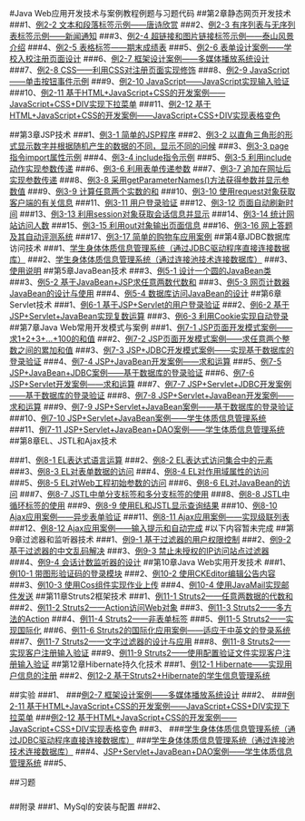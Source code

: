 #Java Web应用开发技术与案例教程例题与习题代码
##第2章静态网页开发技术
###1、<a href="https://github.com/Hackergeek/JavaWebBase/blob/master/ch02/ch02_2.html">例2-2 文本和段落标签示例——唐诗欣赏</a>
###2、<a href="https://github.com/Hackergeek/JavaWebBase/blob/master/ch02/ch02_3.html">例2-3 有序列表与无序列表标签示例——新闻通知</a>
###3、<a href="https://github.com/Hackergeek/JavaWebBase/blob/master/ch02/ch02_4.html">例2-4 超链接和图片链接标签示例——泰山风景介绍</a>
###4、<a href="https://github.com/Hackergeek/JavaWebBase/blob/master/ch02/ch02_5.html">例2-5 表格标签——期末成绩表</a>
###5、<a href="https://github.com/Hackergeek/JavaWebBase/blob/master/ch02/ch02_6.html">例2-6 表单设计案例——学校入校注册页面设计</a>
###6、<a href="https://github.com/Hackergeek/JavaWebBase/blob/master/ch02/ch02_7/">例2-7 框架设计案例——多媒体播放系统设计</a>
###7、<a href="https://github.com/Hackergeek/JavaWebBase/blob/master/ch02/ch02_8/">例2-8 CSS——利用CSS对注册页面实现修饰</a>
###8、<a href="https://github.com/Hackergeek/JavaWebBase/blob/master/ch02/ch02_9.html">例2-9 JavaScript——单击按钮事件示例</a>
###9、<a href="https://github.com/Hackergeek/JavaWebBase/blob/master/ch02/ch02_10/">例2-10 JavaScript——JavaScript实现输入验证</a>
###10、<a href="https://github.com/Hackergeek/JavaWebBase/blob/master/ch02/ch02_11_Menu.html">例2-11 基于HTML+JavaScript+CSS的开发案例——JavaScript+CSS+DIV实现下拉菜单</a>
###11、<a href="https://github.com/Hackergeek/JavaWebBase/blob/master/ch02/ch02_12_ColorTable.html">例2-12 基于HTML+JavaScript+CSS的开发案例——JavaScript+CSS+DIV实现表格变色</a>

##第3章JSP技术
###1、<a href="https://github.com/Hackergeek/JavaWebBase/blob/master/ch03/ch03_1_first.jsp">例3-1 简单的JSP程序</a>
###2、<a href="https://github.com/Hackergeek/JavaWebBase/blob/master/ch03/ch03_2_javalet.jsp">例3-2 以直角三角形的形式显示数字并根据随机产生的数据的不同，显示不同的问候</a>
###3、<a href="https://github.com/Hackergeek/JavaWebBase/blob/master/ch03/ch03_3_page.jsp">例3-3 page指令import属性示例</a>
###4、<a href="https://github.com/Hackergeek/JavaWebBase/blob/master/ch03/ch03_4">例3-4 include指令示例</a>
###5、<a href="https://github.com/Hackergeek/JavaWebBase/blob/master/ch03/ch03_5">例3-5 利用include动作实现参数传递</a>
###6、<a href="https://github.com/Hackergeek/JavaWebBase/blob/master/ch03/ch03_6">例3-6 利用表单传递参数</a>
###7、<a href="https://github.com/Hackergeek/JavaWebBase/blob/master/ch03/ch03_7">例3-7 追加在网址后实现参数传递</a>
###8、<a href="https://github.com/Hackergeek/JavaWebBase/blob/master/ch03/ch03_8">例3-8 采用getParameterNames()方法获得参数并显示参数值</a>
###9、<a href="https://github.com/Hackergeek/JavaWebBase/blob/master/ch03/ch03_9">例3-9 计算任意两个实数的和</a>
###10、<a href="https://github.com/Hackergeek/JavaWebBase/blob/master/ch03/ch03_10">例3-10 使用request对象获取客户端的有关信息</a>
###11、<a href="https://github.com/Hackergeek/JavaWebBase/blob/master/ch03/ch03_11">例3-11 用户登录验证</a>
###12、<a href="https://github.com/Hackergeek/JavaWebBase/blob/master/ch03/ch03_12_time.jsp">例3-12 页面自动刷新时间</a>
###13、<a href="https://github.com/Hackergeek/JavaWebBase/blob/master/ch03/ch03_13_session.jsp">例3-13 利用session对象获取会话信息并显示</a>
###14、<a href="https://github.com/Hackergeek/JavaWebBase/blob/master/ch03/ch03_14_application.jsp">例3-14 统计网站访问人数</a>
###15、<a href="https://github.com/Hackergeek/JavaWebBase/blob/master/ch03/ch03_15_out">例3-15 利用out对象输出页面信息</a>
###16、<a href="https://github.com/Hackergeek/JavaWebBase/blob/master/ch03/ch03_16">例3-16 网上答题及其自动评测系统</a>
###17、<a href="https://github.com/Hackergeek/JavaWebBase/blob/master/ch03/ch03_17">例3-17 简单的购物车应用案例</a>
##第4章JDBC数据库访问技术
###1、<a href="https://github.com/Hackergeek/JavaWebBase/tree/master/ch04/student_jdbc">学生身体体质信息管理系统（通过JDBC驱动程序直接连接数据库）</a>
###2、<a href="https://github.com/Hackergeek/JavaWebBase/tree/master/ch04/student">学生身体体质信息管理系统（通过连接池技术连接数据库）</a>
###3、<a href="https://github.com/Hackergeek/JavaWebBase/tree/master/ch04/readme.md">使用说明</a>
##第5章JavaBean技术
###3、<a href="https://github.com/Hackergeek/JavaWebBase/tree/master/ch05/ch05_1_2/src/beans/Circle.java">例5-1 设计一个圆的JavaBean类</a>
###3、<a href="https://github.com/Hackergeek/JavaWebBase/tree/master/ch05/ch05_1_2/">例5-2 基于JavaBean+JSP求任意两数代数和</a>
###3、<a href="https://github.com/Hackergeek/JavaWebBase/tree/master/ch05/ch05_3/">例5-3 网页计数器JavaBean的设计与使用</a>
###4、<a href="https://github.com/Hackergeek/JavaWebBase/tree/master/ch05/ch05_4">例5-4 数据库访问JavaBean的设计</a>
##第6章Servlet技术
###1、<a href="https://github.com/Hackergeek/JavaWebBase/tree/master/ch06/ch06_1/">例6-1 基于JSP+Servlet的用户登录验证</a>
###2、<a href="https://github.com/Hackergeek/JavaWebBase/tree/master/ch06/ch06_2/">例6-2 基于JSP+Servlet+JavaBean实现复数运算</a>
###3、<a href="https://github.com/Hackergeek/JavaWebBase/tree/master/ch06/ch06_3/">例6-3 利用Cookie实现自动登录</a>
##第7章Java Web常用开发模式与案例
###1、<a href="https://github.com/Hackergeek/JavaWebBase/tree/master/ch07/ch07_1_2/WebRoot/ch07_1.jsp">例7-1 JSP页面开发模式案例——求1+2+3+...+100的和值</a>
###2、<a href="https://github.com/Hackergeek/JavaWebBase/tree/master/ch07/ch07_1_2/">例7-2 JSP页面开发模式案例——求任意两个整数之间的累加和值</a>
###3、<a href="https://github.com/Hackergeek/JavaWebBase/tree/master/ch07/ch07_3">例7-3 JSP+JDBC开发模式案例——实现基于数据库的登录验证</a>
###4、<a href="https://github.com/Hackergeek/JavaWebBase/tree/master/ch07/ch07_4">例7-4 JSP+JavaBean开发案例——求和运算</a>
###5、<a href="https://github.com/Hackergeek/JavaWebBase/tree/master/ch07/ch07_5">例7-5 JSP+JavaBean+JDBC案例——基于数据库的登录验证</a>
###6、<a href="https://github.com/Hackergeek/JavaWebBase/tree/master/ch07/ch07_6">例7-6 JSP+Servlet开发案例——求和运算</a>
###7、<a href="https://github.com/Hackergeek/JavaWebBase/tree/master/ch07/ch07_7">例7-7 JSP+Servlet+JDBC开发案例——基于数据库的登录验证</a>
###8、<a href="https://github.com/Hackergeek/JavaWebBase/tree/master/ch07/ch07_8">例7-8 JSP+Servlet+JavaBean开发案例——求和运算</a>
###9、<a href="https://github.com/Hackergeek/JavaWebBase/tree/master/ch07/ch07_9">例7-9 JSP+Servlet+JavaBean案例——基于数据库的登录验证</a>
###10、<a href="https://github.com/Hackergeek/JavaWebBase/tree/master/ch07/ch07_10">例7-10 JSP+Servlet+JavaBean案例——学生体质信息管理系统</a>
###11、<a href="https://github.com/Hackergeek/JavaWebBase/tree/master/ch07/ch07_11">例7-11 JSP+Servlet+JavaBean+DAO案例——学生体质信息管理系统</a>
##第8章EL、JSTL和Ajax技术

###1、<a href="https://github.com/Hackergeek/JavaWebBase/tree/master/ch08/ch08_1_2/WebRoot/arithmetic.jsp">例8-1 EL表达式语言运算</a>
###2、<a href="https://github.com/Hackergeek/JavaWebBase/tree/master/ch08/ch08_1_2/WebRoot/collections.jsp">例8-2 EL表达式访问集合中的元素</a>
###3、<a href="https://github.com/Hackergeek/JavaWebBase/tree/master/ch08/ch08_3">例8-3 EL对表单数据的访问</a>
###4、<a href="https://github.com/Hackergeek/JavaWebBase/tree/master/ch08/ch08_4">例8-4 EL对作用域属性的访问</a>
###5、<a href="https://github.com/Hackergeek/JavaWebBase/tree/master/ch08/ch08_5">例8-5 EL对Web工程初始参数的访问</a>
###6、<a href="https://github.com/Hackergeek/JavaWebBase/tree/master/ch08/ch08_6">例8-6 EL对JavaBean的访问</a>
###7、<a href="https://github.com/Hackergeek/JavaWebBase/tree/master/ch08/ch08_7_8/WebRoot/if.jsp">例8-7 JSTL中单分支标签和多分支标签的使用</a>
###8、<a href="https://github.com/Hackergeek/JavaWebBase/tree/master/ch08/ch08_7_8/WebRoot/forEach.jsp">例8-8 JSTL中循环标签的使用</a>
###9、<a href="https://github.com/Hackergeek/JavaWebBase/tree/master/ch08/ch08_9">例8-9 使用EL和JSTL显示查询结果</a>
###10、<a href="https://github.com/Hackergeek/JavaWebBase/tree/master/ch08/ch08_10">例8-10 Ajax应用案例——异步表单验证</a>
###11、<a href="https://github.com/Hackergeek/JavaWebBase/tree/master/ch08/ch08_11">例8-11 Ajax应用案例——实现级联列表</a>
###12、<a href="https://github.com/Hackergeek/JavaWebBase/tree/master/ch08/ch08_12">例8-12 Ajax应用案例——输入提示和自动完成</a>
#以下内容暂未完成
##第9章过滤器和监听器技术
###1、<a href="https://github.com/Hackergeek/JavaWebBase/tree/master/ch09/ch09_1">例9-1 基于过滤器的用户权限控制</a>
###2、<a href="https://github.com/Hackergeek/JavaWebBase/tree/master/ch09/ch09_2">例9-2 基于过滤器的中文乱码解决</a>
###3、<a href="https://github.com/Hackergeek/JavaWebBase/tree/master/ch09/ch09_3">例9-3 禁止未授权的IP访问站点过滤器</a>
###4、<a href="https://github.com/Hackergeek/JavaWebBase/tree/master/ch09/ch09_4">例9-4 会话计数监听器的设计</a>
##第10章Java Web实用开发技术
###1、<a href="https://github.com/Hackergeek/JavaWebBase/tree/master/ch10/ch10_1">例10-1 带图形验证码的登录模块</a>
###2、<a href="https://github.com/Hackergeek/JavaWebBase/tree/master/ch10/ch10_2">例10-2 使用CKEditor编辑公告内容</a>
###3、<a href="https://github.com/Hackergeek/JavaWebBase/tree/master/ch10/ch10_3">例10-3 使用Cos组件实现作业上传</a>
###4、<a href="https://github.com/Hackergeek/JavaWebBase/tree/master/ch10/ch10_4">例10-4 使用JavaMail实现邮件发送</a>
##第11章Struts2框架技术
###1、<a href="https://github.com/Hackergeek/JavaWebBase/tree/master/ch11/ch11_1">例11-1 Struts2——任意两数据的代数和</a>
###2、<a href="https://github.com/Hackergeek/JavaWebBase/tree/master/ch11/ch11_2">例11-2 Struts2——Action访问Web对象</a>
###3、<a href="https://github.com/Hackergeek/JavaWebBase/tree/master/ch11/ch11_3">例11-3 Struts2——多方法的Action</a>
###4、<a href="https://github.com/Hackergeek/JavaWebBase/tree/master/ch11/ch11_4">例11-4 Struts2——非表单标签</a>
###5、<a href="https://github.com/Hackergeek/JavaWebBase/tree/master/ch11/ch11_5">例11-5 Struts2——实现国际化</a>
###6、<a href="https://github.com/Hackergeek/JavaWebBase/tree/master/ch11/ch11_6">例11-6 Struts2的国际化应用案例——适应于中英文的登录系统</a>
###7、<a href="https://github.com/Hackergeek/JavaWebBase/tree/master/ch11/ch11_7">例11-7 Struts2——文字过滤器的设计与应用</a>
###8、<a href="https://github.com/Hackergeek/JavaWebBase/tree/master/ch11/ch11_8">例11-8 Struts2——实现客户注册输入验证</a>
###9、<a href="https://github.com/Hackergeek/JavaWebBase/tree/master/ch11/ch11_9">例11-9 Struts2——使用配置验证文件实现客户注册输入验证</a>
##第12章Hibernate持久化技术 
###1、<a href="https://github.com/Hackergeek/JavaWebBase/tree/master/ch12/ch012_1">例12-1 Hibernate——实现用户信息的注册</a>
###2、<a href="https://github.com/Hackergeek/JavaWebBase/tree/master/ch12/ch012_2">例12-2 基于Struts2+Hibernate的学生信息管理系统</a>

##实验
###1、
###<a href="https://github.com/Hackergeek/JavaWebBase/blob/master/ch02/ch02_7/">例2-7 框架设计案例——多媒体播放系统设计</a>
###2、
###<a href="https://github.com/Hackergeek/JavaWebBase/blob/master/ch02/ch02_11_Menu.html">例2-11 基于HTML+JavaScript+CSS的开发案例——JavaScript+CSS+DIV实现下拉菜单</a>
###<a href="https://github.com/Hackergeek/JavaWebBase/blob/master/ch02/ch02_12_ColorTable.html">例2-12 基于HTML+JavaScript+CSS的开发案例——JavaScript+CSS+DIV实现表格变色</a>
###3、
###<a href="https://github.com/Hackergeek/JavaWebBase/tree/master/student_jdbc">学生身体体质信息管理系统（通过JDBC驱动程序直接连接数据库）</a>
###<a href="https://github.com/Hackergeek/JavaWebBase/blob/master/ch02/ch02_8.html">学生身体体质信息管理系统（通过连接池技术连接数据库）</a>
###4、<a href="https://github.com/Hackergeek/JavaWebBase/tree/master/ch07/ch07_11">JSP+Servlet+JavaBean+DAO案例——学生体质信息管理系统</a>
###5、

##习题
###
##附录
###1、MySql的安装与配置
###2、